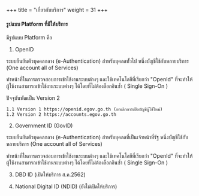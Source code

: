 +++
title = "เกี่ยวกับบริการ"
weight = 31
+++

#### รูปแบบ Platform ที่มีให้บริการ
  
มีรูปแบบ Platform คือ

1. OpenID

ระบบยืนยันตัวบุคคลกลาง (e-Authentication) สำหรับบุคลลทั้่วไป หนึ่งบัญชีใช้กับหลายบริการ (One account all of Services)

ทำหน้าที่ในการตรวจสอบการเข้าใช้งานระบบต่างๆ และใช้เทคโนโลยีที่เรียกว่า "OpenId" ที่จะทำให้ผู้ใช้งานสามารถเข้าใช้งานระบบต่างๆ ได้โดยที่ไม่ต้องล็อกอินซ้ำ ( Single Sign-On )

ปัจจุบันพัฒเป็น Version 2

    1.1 Version 1 https://openid.egov.go.th (ยกเลิกการเปิดบัญชีผู้ใช้ใหม่)
    1.2 Version 2 https://accounts.egov.go.th

2. Government ID (GovID)

ระบบยืนยันตัวบุคคลกลาง (e-Authentication) สำหรับบุคลลที่เป็นเจ้าหน้าที่รัฐ หนึ่งบัญชีใช้กับหลายบริการ (One account all of Services)

ทำหน้าที่ในการตรวจสอบการเข้าใช้งานระบบต่างๆ และใช้เทคโนโลยีที่เรียกว่า "OpenId" ที่จะทำให้ผู้ใช้งานสามารถเข้าใช้งานระบบต่างๆ ได้โดยที่ไม่ต้องล็อกอินซ้ำ ( Single Sign-On )

3. DBD ID (เปิดให้บริการ ส.ค.2562)

4. National Digital ID (NDID) (ยังไม่เปิดให้บริการ)